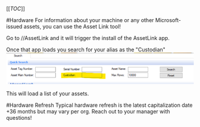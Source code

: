 [[_TOC_]]

#Hardware
For information about your machine or any other Microsoft-issued assets, you can use the Asset Link tool!

Go to //AssetLink and it will trigger the install of the AssetLink app.

Once that app loads you search for your alias as the "Custodian"
![image.png](/.attachments/image-9195e050-63c8-48f9-8a93-68e0f234fd04.png)

This will load a list of your assets.  

#Hardware Refresh
Typical hardware refresh is the latest capitalization date +36 months but may vary per org.
Reach out to your manager with questions!  

 

